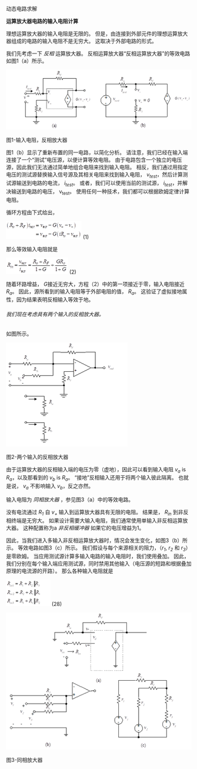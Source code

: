 动态电路求解

**运算放大器电路的输入电阻计算**

理想运算放大器的输入电阻是无限的。 但是，由连接到外部元件的理想运算放大器组成的电路的输入电阻不是无穷大。 这取决于外部电路的形式。

我们先考虑一下 *反相* 运算放大器。 反相运算放大器“反相运算放大器”的等效电路如图1（a）所示。

![理想的运算放大器，运算放大器电路的输入电阻](/pictures/2025-02/Op-ampcircuit2-10.png)

图1-输入电阻，反相放大器

图1（b）显示了重新布置的同一电路，以简化分析。 请注意，我们已经在输入端连接了一个“测试”电压源，以便计算等效电阻。 由于电路包含一个独立的电压源，因此我们无法通过简单地组合电阻来找到输入电阻。 相反，我们通过用指定电压的测试源替换输入信号源及其相关电阻来找到输入电阻， *v<sub>test</sub>*，然后计算测试源输送到电路的电流， *i<sub>test</sub>*。 或者，我们可以使用当前的测试源， *i<sub>test</sub>*，并解决输送到电路的电压， v<sub>test</sub>。 使用任何一种技术，我们都可以根据欧姆定律计算电阻。

循环方程由下式给出，

![img](/pictures/2025-02/Opamp2-10.png)	(1)

那么等效输入电阻就是

![img](/pictures/2025-02/Opamp2-27.png)			(2)

随着环路增益， *G*接近无穷大，方程（2）中的第一项接近于零，输入电阻接近  *R<sub>a</sub>*。 因此，源所看到的输入电阻等于外部电阻的值， *R<sub>a</sub>*。 这验证了虚拟接地属性，因为结果表明反相输入等效于地。

###### 我们现在考虑具有两个输入的反相放大器。

如图所示。

![理想的运算放大器](/pictures/2025-02/Opamp2-11.png)

图2-两个输入的反相放大器

由于运算放大器的反相输入端的电压为零（虚地），因此可以看到输入电阻 *v<sub>a</sub>* is *R<sub>a</sub>*，以及那看到的 *v<sub>b</sub>* is *R<sub>a</sub>*。 “接地”反相输入还用于将两个输入彼此隔离。 也就是说， *v<sub>a</sub>* 不影响输入 *v<sub>b</sub>*，反之亦然。

输入电阻为 *同相放大器* ，参见图3（a）中的等效电路。

没有电流通过 *R<sub>1</sub>* 自 *v<sub>+</sub>* 输入到运算放大器具有无限的电阻。 结果是， *R<sub>in</sub>* 到非反相终端是无穷大。 如果设计需要大输入电阻，我们通常使用单输入非反相运算放大器。 这种配置称为a *非反相缓冲器* 如果它的电压增益为1。 

因此，当我们进入多输入非反相运算放大器时，情况会发生变化，如图3（b）所示。 等效电路如图3（c）所示。 我们假设与每个来源相关的阻力，（*r<sub>1</sub>*, *r<sub>2</sub>* 和 *r<sub>3</sub>*）是零欧姆。 当应用测试源计算多输入电路的输入电阻时，我们使用叠加。 因此，我们分别在每个输入端应用测试源，同时禁用其他输入（电压源的短路和根据叠加原理的电流源的开路）。 那么各种输入电阻就是

![img](/pictures/2025-02/Opamp2-28.png)	(28)

![理想的运算放大器](/pictures/2025-02/Opamp2-12.png)

图3-同相放大器

